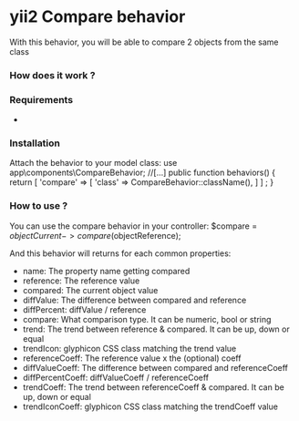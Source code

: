 # yii2 Compare behavior
With this behavior, you will be able to compare 2 objects from the same class

### How does it work ?


### Requirements
*

### Installation
Attach the behavior to your model class:
  use app\components\CompareBehavior;
  //[...]
  public function behaviors()
  {
      return [
          'compare' => [
              'class' => CompareBehavior::className(),
          ]
      ] ;
  }

### How to use ?
You can use the compare behavior in your controller:
  $compare = $objectCurrent->compare($objectReference);
  
And this behavior will returns for each common properties:
* name: The property name getting compared
* reference: The reference value
* compared: The current object value
* diffValue: The difference between compared and reference
* diffPercent: diffValue / reference
* compare: What comparison type. It can be numeric, bool or string
* trend: The trend between reference & compared. It can be up, down or equal
* trendIcon: glyphicon CSS class matching the trend value
* referenceCoeff: The reference value x the (optional) coeff
* diffValueCoeff: The difference between compared and referenceCoeff
* diffPercentCoeff: diffValueCoeff / referenceCoeff
* trendCoeff: The trend between referenceCoeff & compared. It can be up, down or equal
* trendIconCoeff: glyphicon CSS class matching the trendCoeff value

